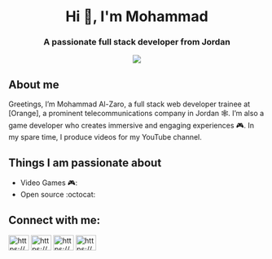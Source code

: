 <h1 align="center">Hi 👋, I'm Mohammad</h1>
<h3 align="center">A passionate full stack developer from Jordan</h3>


<p align="center"> 
  <img src="https://github-hit-counter.onrender.com/co.svg" >
</p>



## About me

Greetings, I’m Mohammad Al-Zaro, a full stack web developer trainee at [Orange], a prominent telecommunications company in Jordan 🕸️. I’m also a game developer who creates immersive and engaging experiences 🎮. In my spare time, I produce videos for my YouTube channel.


## Things I am passionate about

- Video Games 🎮:
- Open source :octocat:

## Connect with me:
<p align="left">
<a href="https://linkedin.com/in/https://www.linkedin.com/in/mohammad-alzaro/" target="blank"><img align="center" src="https://raw.githubusercontent.com/rahuldkjain/github-profile-readme-generator/master/src/images/icons/Social/linked-in-alt.svg" alt="https://www.linkedin.com/in/mohammad-alzaro/" height="30" width="40" /></a>
<a href="https://fb.com/https://www.facebook.com/m0hammad2z/" target="blank"><img align="center" src="https://raw.githubusercontent.com/rahuldkjain/github-profile-readme-generator/master/src/images/icons/Social/facebook.svg" alt="https://www.facebook.com/m0hammad2z/" height="30" width="40" /></a>
<a href="https://www.youtube.com/c/https://www.youtube.com/channel/ucr9qx61_ou2-wewcgksalpq" target="blank"><img align="center" src="https://raw.githubusercontent.com/rahuldkjain/github-profile-readme-generator/master/src/images/icons/Social/youtube.svg" alt="https://www.youtube.com/channel/ucr9qx61_ou2-wewcgksalpq" height="30" width="40" /></a>
<a href="https://www.hackerrank.com/https://www.hackerrank.com/profile/imhamd33" target="blank"><img align="center" src="https://raw.githubusercontent.com/rahuldkjain/github-profile-readme-generator/master/src/images/icons/Social/hackerrank.svg" alt="https://www.hackerrank.com/profile/imhamd33" height="30" width="40" /></a>
</p>
